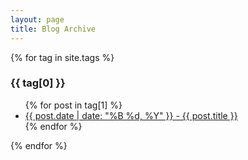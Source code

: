 ```yaml
---
layout: page
title: Blog Archive
---
```


{% for tag in site.tags %}
  <h3>{{ tag[0] }}</h3>
  <ul>
    {% for post in tag[1] %}
      <li><a href="/{{ post.url }}">{{ post.date | date: "%B %d, %Y" }} - {{ post.title }}</a></li>
    {% endfor %}
  </ul>
{% endfor %}
